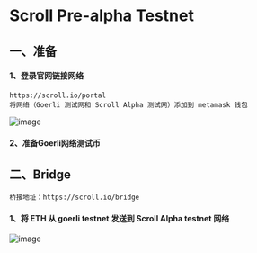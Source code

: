 # Scroll Pre-alpha Testnet

## 一、准备
#### 1、登录官网链接网络
    https://scroll.io/portal    
    将网络（Goerli 测试网和 Scroll Alpha 测试网）添加到 metamask 钱包
![image](https://github.com/ZoeDTiger/Scroll-Alpha-Testnet/assets/100336530/d7436599-a495-4e03-b9c9-4ad162e8c3a1)

#### 2、准备Goerli网络测试币

## 二、Bridge
    桥接地址：https://scroll.io/bridge
    
#### 1、将 ETH 从 goerli testnet 发送到 Scroll Alpha testnet 网络
![image](https://github.com/ZoeDTiger/Scroll-Alpha-Testnet/assets/100336530/fdec443f-d32f-4c41-80b8-a2adec409da9)



















